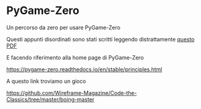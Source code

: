 # PyGame-Zero
Un percorso da zero per usare PyGame-Zero

Questi appunti disordinati sono stati scritti leggendo distrattamente [questo PDF](https://wireframe.raspberrypi.com/books/code-the-classics1)

E facendo riferimento alla home page di PyGame-Zero

https://pygame-zero.readthedocs.io/en/stable/principles.html


A questo link troviamo un gioco 

https://github.com/Wireframe-Magazine/Code-the-Classics/tree/master/boing-master
